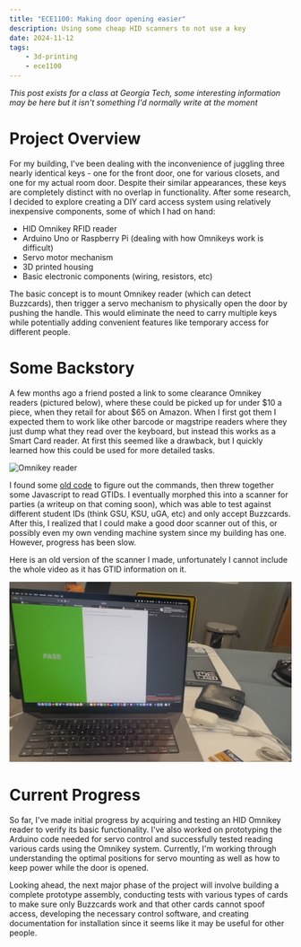 ```yaml
---
title: "ECE1100: Making door opening easier"
description: Using some cheap HID scanners to not use a key
date: 2024-11-12
tags:
    - 3d-printing
    - ece1100
---
```


*This post exists for a class at Georgia Tech, some interesting information may be here but it isn't something I'd normally write at the moment*

# Project Overview
For my building, I've been dealing with the inconvenience of juggling three nearly identical keys - one for the front door, one for various closets, and one for my actual room door. Despite their similar appearances, these keys are completely distinct with no overlap in functionality. After some research, I decided to explore creating a DIY card access system using relatively inexpensive components, some of which I had on hand:

- HID Omnikey RFID reader
- Arduino Uno or Raspberry Pi (dealing with how Omnikeys work is difficult)
- Servo motor mechanism
- 3D printed housing
- Basic electronic components (wiring, resistors, etc)

The basic concept is to mount Omnikey reader (which can detect Buzzcards), then trigger a servo mechanism to physically open the door by pushing the handle. This would eliminate the need to carry multiple keys while potentially adding convenient features like temporary access for different people.

# Some Backstory

A few months ago a friend posted a link to some clearance Omnikey readers (pictured below), where these could be picked up for under $10 a piece, when they retail for about $65 on Amazon. When I first got them I expected them to work like other barcode or magstripe readers where they just dump what they read over the keyboard, but instead this works as a Smart Card reader. At first this seemed like a drawback, but I quickly learned how this could be used for more detailed tasks.

![Omnikey reader](https://m.media-amazon.com/images/I/61P7x5wTziL.jpg)

I found some [old code](https://github.com/RoboJackets/apiary-nfc-reader/blob/master/card_reader_server.py) to figure out the commands, then threw together some Javascript to read GTIDs. I eventually morphed this into a scanner for parties (a writeup on that coming soon), which was able to test against different student IDs (think GSU, KSU, uGA, etc) and only accept Buzzcards. After this, I realized that I could make a good door scanner out of this, or possibly even my own vending machine system since my building has one. However, progress has been slow.

Here is an old version of the scanner I made, unfortunately I cannot include the whole video as it has GTID information on it.

![](/assets/images/ece1100_showcase/scanner.png)

# Current Progress

So far, I've made initial progress by acquiring and testing an HID Omnikey reader to verify its basic functionality. I've also worked on prototyping the Arduino code needed for servo control and successfully tested reading various cards using the Omnikey system. Currently, I'm working through understanding the optimal positions for servo mounting as well as how to keep power while the door is opened.

Looking ahead, the next major phase of the project will involve building a complete prototype assembly, conducting tests with various types of cards to make sure only Buzzcards work and that other cards cannot spoof access, developing the necessary control software, and creating documentation for installation since it seems like it may be useful for other people.
